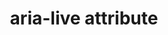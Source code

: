 ---
{
  "title": "aria-live attribute",
  "description": "Indicates that an element will be updated, and describes the types of updates the user agents, assistive technologies, and user can expect from the live region.",
  "category": "aria",
  "keywords": "aria-live attribute",
  "last_test_date": "2020-06-24",
  "test_results_url": "https://a11ysupport.io/tech/aria/aria-live_attribute",
  "test_url": "https://a11ysupport.io/tech/aria/aria-live_attribute",
  "notes_by_num": {
    "1": "Didn't convey the assertive value by interrupting the current announcement"
  },
  "stats": {
    "jaws": {
      "chrome": {
        "92": "a #1"
      },
      "edge": {
        "92": "a #1"
      },
      "ie": {
        "11": "a #1"
      },
      "firefox": {
        "77": "a #1"
      }
    },
    "narrator": {
      "edge": {
        "83": "y"
      }
    },
    "nvda": {
      "chrome": {
        "92": "y"
      },
      "edge": {
        "92": "y"
      },
      "firefox": {
        "77": "a #1"
      }
    },
    "talkback": {
      "and_chr": {
        "84": "y"
      }
    },
    "vo_ios": {
      "ios_saf": {
        "13.4.1": "y"
      }
    },
    "vo_macos": {
      "safari": {
        "13.1.1": "y"
      }
    },
    "orca": {
      "firefox": {
        "77": "a #1"
      }
    }
  },
  "links": {
    "ARIA spec for aria-live": "https://www.w3.org/TR/wai-aria-1.1/#aria-live"
  }
}
---